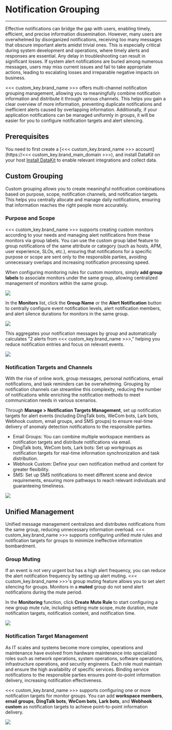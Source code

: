 # Notification Grouping
---

Effective notifications can bridge the gap with users, enabling timely, efficient, and precise information dissemination. However, many users are overwhelmed by disorganized notifications, receiving too many messages that obscure important alerts amidst trivial ones. This is especially critical during system development and operations, where timely alerts and responses are essential. Any delay in troubleshooting can result in significant losses. If system alert notifications are buried among numerous messages, users may miss current issues and fail to take appropriate actions, leading to escalating losses and irreparable negative impacts on business.

<<< custom_key.brand_name >>> offers multi-channel notification grouping management, allowing you to meaningfully combine notification information and distribute it through various channels. This helps you gain a clear overview of more information, preventing duplicate notifications and inefficient alerts caused by overlapping information. Additionally, if your application notifications can be managed uniformly in groups, it will be easier for you to configure notification targets and alert silencing.

## Prerequisites

You need to first create a [<<< custom_key.brand_name >>> account](https://<<< custom_key.brand_main_domain >>>), and install DataKit on your host [Install DataKit](../../datakit/datakit-install.md) to enable relevant integrations and collect data.

## Custom Grouping

Custom grouping allows you to create meaningful notification combinations based on purpose, scope, notification channels, and notification targets. This helps you centrally allocate and manage daily notifications, ensuring that information reaches the right people more accurately.

### Purpose and Scope

<<< custom_key.brand_name >>> supports creating custom monitors according to your needs and managing alert notifications from these monitors via group labels. You can use the custom group label feature to group notifications of the same attribute or category (such as hosts, APM, user experience, SLOs, etc.), ensuring that notifications for a specific purpose or scope are sent only to the responsible parties, avoiding unnecessary overlaps and increasing notification processing speed.

When configuring monitoring rules for custom monitors, simply **add group labels** to associate monitors under the same group, allowing centralized management of monitors within the same group.

![](../img/5.inform_group_1.png)

In the **Monitors** list, click the **Group Name** or the **Alert Notification** button to centrally configure event notification levels, alert notification members, and alert silence durations for monitors in the same group.

![](../img/5.inform_group_2.png)

This aggregates your notification messages by group and automatically calculates "2 alerts from <<< custom_key.brand_name >>>," helping you reduce notification entries and focus on relevant events.

![](../img/5.inform_group_3.png)

### Notification Targets and Channels

With the rise of online work, group messages, personal notifications, email notifications, and task reminders can be overwhelming. Grouping by notification channels can streamline this complexity, reducing the number of notifications while enriching the notification methods to meet communication needs in various scenarios.

Through **Manage > Notification Targets Management**, set up notification targets for alert events (including DingTalk bots, WeCom bots, Lark bots, Webhook custom, email groups, and SMS groups) to ensure real-time delivery of anomaly detection notifications to the responsible parties.

- Email Groups: You can combine multiple workspace members as notification targets and distribute notifications via email.
- DingTalk bots, WeCom bots, Lark bots: Set up workgroups as notification targets for real-time information synchronization and task distribution.
- Webhook Custom: Define your own notification method and content for greater flexibility.
- SMS: Set up SMS notifications to meet different scene and device requirements, ensuring more pathways to reach relevant individuals and guaranteeing timeliness.

![](../img/5.inform_group_4.png)

## Unified Management

Unified message management centralizes and distributes notifications from the same group, reducing unnecessary information overload. <<< custom_key.brand_name >>> supports configuring unified mute rules and notification targets for groups to minimize ineffective information bombardment.

### Group Muting

If an event is not very urgent but has a high alert frequency, you can reduce the alert notification frequency by setting up alert muting. <<< custom_key.brand_name >>>'s group muting feature allows you to set alert silencing for groups. Monitors in a **muted** group do not send alert notifications during the mute period.

In the **Monitoring** function, click **Create Mute Rule** to start configuring a new group mute rule, including setting mute scope, mute duration, mute notification targets, notification content, and notification time.

![](../img/5.inform_group_5.png)

### Notification Target Management

As IT scales and systems become more complex, operations and maintenance have evolved from hardware maintenance into specialized roles such as network operations, system operations, software operations, infrastructure operations, and security engineers. Each role must maintain and ensure the high availability of specific services. Binding service notifications to the responsible parties ensures point-to-point information delivery, increasing notification effectiveness.

<<< custom_key.brand_name >>> supports configuring one or more notification targets for monitor groups. You can add **workspace members**, **email groups**, **DingTalk bots**, **WeCom bots**, **Lark bots**, and **Webhook custom** as notification targets to achieve point-to-point information delivery.

![](../img/5.inform_group_6.png)